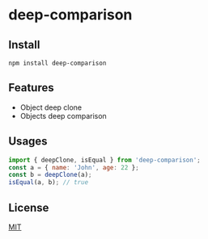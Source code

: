 # deep-comparison  

## Install  
`npm install deep-comparison`  
## Features  
- Object deep clone  
- Objects deep comparison  
## Usages  
```javascript
import { deepClone, isEqual } from 'deep-comparison';
const a = { name: 'John', age: 22 };
const b = deepClone(a);
isEqual(a, b); // true
```  
## License  
[MIT](https://github.com/sonlexqt/deep-comparison/blob/master/LICENSE)